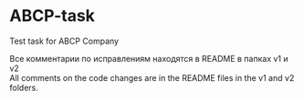 # ABCP-task
Test task for ABCP Company

Все комментарии по исправлениям находятся в README в папках v1 и v2 <br>
All comments on the code changes are in the README files in the v1 and v2 folders.
